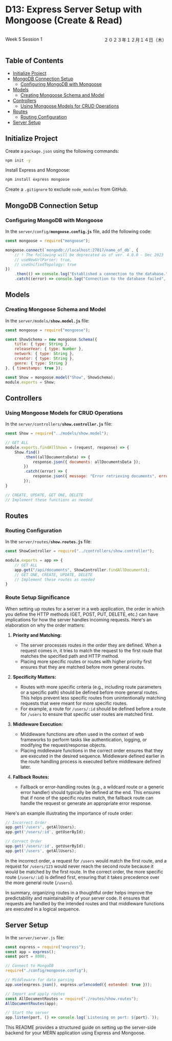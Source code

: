 # D13: Express Server Setup with Mongoose (Create & Read)

<div style="display: flex; justify-content: space-between;">
    <p>Week 5 Session 1</p>
    <p>２０２３年１２月１４日（木）</p>
</div>


## Table of Contents

- [Initialize Project](#initialize-project)
- [MongoDB Connection Setup](#mongodb-connection-setup)
  - [Configuring MongoDB with Mongoose](#configuring-mongodb-with-mongoose)
- [Models](#models)
  - [Creating Mongoose Schema and Model](#creating-mongoose-schema-and-model)
- [Controllers](#controllers)
  - [Using Mongoose Models for CRUD Operations](#using-mongoose-models-for-crud-operations)
- [Routes](#routes)
  - [Routing Configuration](#routing-configuration)
- [Server Setup](#server-setup)



## Initialize Project

Create a `package.json` using the following commands:

```bash
npm init -y
```

Install Express and Mongoose:

```bash
npm install express mongoose
```

Create a `.gitignore` to exclude `node_modules` from GitHub.

## MongoDB Connection Setup

### Configuring MongoDB with Mongoose

In the `server/config/`**`mongoose.config.js`** file, add the following code:

```js
const mongoose = require("mongoose");

mongoose.connect(`mongodb://localhost:27017/name_of_db`, {
    // ! The following will be deprecated as of ver. 4.0.0 - Dec 2023
    // useNewUrlParser: true,
    // useUnifiedTopology: true
})
    .then(() => console.log("Established a connection to the database."))
    .catch((error) => console.log("Connection to the database failed", error));
```

## Models

### Creating Mongoose Schema and Model

In the `server/models/`**`show.model.js`** file:

```js
const mongoose = require("mongoose");

const ShowSchema = new mongoose.Schema({
    title: { type: String },
    releaseYear: { type: Number },
    network: { type: String },
    creator: { type: String },
    genre: { type: String }
}, { timestamps: true });

const Show = mongoose.model("Show", ShowSchema);
module.exports = Show;
```

## Controllers

### Using Mongoose Models for CRUD Operations

In the `server/controllers/`**`show.controller.js`** file:

```js
const Show = require("../models/show.model");

// GET ALL
module.exports.findAllShows = (request, response) => {
    Show.find()
        .then((allDocumentsData) => {
            response.json({ documents: allDocumentsData });
        })
        .catch((error) => {
            response.json({ message: "Error retrieving documents", error: error });
        });
}

// CREATE, UPDATE, GET ONE, DELETE
// Implement these functions as needed
```

## Routes

### Routing Configuration

In the `server/routes/`**`show.routes.js`** file:

```js
const ShowController = require("../controllers/show.controller");

module.exports = app => {
    // GET ALL
    app.get("/api/documents", ShowController.findAllDocuments);
    // GET ONE, CREATE, UPDATE, DELETE
    // Implement these routes as needed
}
```

### Route Setup Significance

When setting up routes for a server in a web application, the order in which you define the HTTP methods (GET, POST, PUT, DELETE, etc.) can have implications for how the server handles incoming requests. Here's an elaboration on why the order matters:

1. **Priority and Matching:**
   - The server processes routes in the order they are defined. When a request comes in, it tries to match the request to the first route that matches the specified path and HTTP method.
   - Placing more specific routes or routes with higher priority first ensures that they are matched before more general routes.

2. **Specificity Matters:**
   - Routes with more specific criteria (e.g., including route parameters or a specific path) should be defined before more general routes. This helps prevent less specific routes from unintentionally matching requests that were meant for more specific routes.
   - For example, a route for `/users/:id` should be defined before a route for `/users` to ensure that specific user routes are matched first.

3. **Middleware Execution:**
   - Middleware functions are often used in the context of web frameworks to perform tasks like authentication, logging, or modifying the request/response objects.
   - Placing middleware functions in the correct order ensures that they are executed in the desired sequence. Middleware defined earlier in the route handling process is executed before middleware defined later.

4. **Fallback Routes:**
   - Fallback or error-handling routes (e.g., a wildcard route or a generic error handler) should typically be defined at the end. This ensures that if none of the specific routes match, the fallback route can handle the request or generate an appropriate error response.

Here's an example illustrating the importance of route order:

```javascript
// Incorrect Order
app.get('/users', getAllUsers);
app.get('/users/:id', getUserById);

// Correct Order
app.get('/users/:id', getUserById);
app.get('/users', getAllUsers);
```

In the incorrect order, a request for `/users` would match the first route, and a request for `/users/123` would never reach the second route because it would be matched by the first route. In the correct order, the more specific route (`/users/:id`) is defined first, ensuring that it takes precedence over the more general route (`/users`).

In summary, organizing routes in a thoughtful order helps improve the predictability and maintainability of your server code. It ensures that requests are handled by the intended routes and that middleware functions are executed in a logical sequence.

## Server Setup

In the `server/server.js` file:

```js
const express = require("express");
const app = express();
const port = 8000;

// Connect to MongoDB
require("./config/mongoose.config");

// Middleware for data parsing
app.use(express.json(), express.urlencoded({ extended: true }));

// Import and apply routes
const AllDocumentRoutes = require("./routes/show.routes");
AllDocumentRoutes(app);

// Start the server
app.listen(port, () => console.log(`Listening on port: ${port}.`));
```

This README provides a structured guide on setting up the server-side backend for your MERN application using Express and Mongoose.
